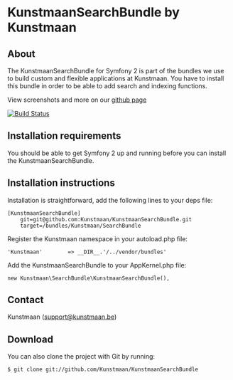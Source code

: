 KunstmaanSearchBundle by Kunstmaan
=================================

About
-----
The KunstmaanSearchBundle for Symfony 2 is part of the bundles we use to build custom and flexible applications at Kunstmaan.
You have to install this bundle in order to be able to add search and indexing functions.

View screenshots and more on our [github page](http://kunstmaan.github.com/KunstmaanSearchBundle)

[![Build Status](https://secure.travis-ci.org/Kunstmaan/KunstmaanSearchBundle.png?branch=master)](http://travis-ci.org/Kunstmaan/KunstmaanSearchBundle)

Installation requirements
-------------------------
You should be able to get Symfony 2 up and running before you can install the KunstmaanSearchBundle.

Installation instructions
-------------------------
Installation is straightforward, add the following lines to your deps file:

```
[KunstmaanSearchBundle]
    git=git@github.com:Kunstmaan/KunstmaanSearchBundle.git
    target=/bundles/Kunstmaan/SearchBundle
```

Register the Kunstmaan namespace in your autoload.php file:

```
'Kunstmaan'        => __DIR__.'/../vendor/bundles'
```

Add the KunstmaanSearchBundle to your AppKernel.php file:

```
new Kunstmaan\SearchBundle\KunstmaanSearchBundle(),
```

Contact
-------
Kunstmaan (support@kunstmaan.be)

Download
--------
You can also clone the project with Git by running:

```
$ git clone git://github.com/Kunstmaan/KunstmaanSearchBundle
```